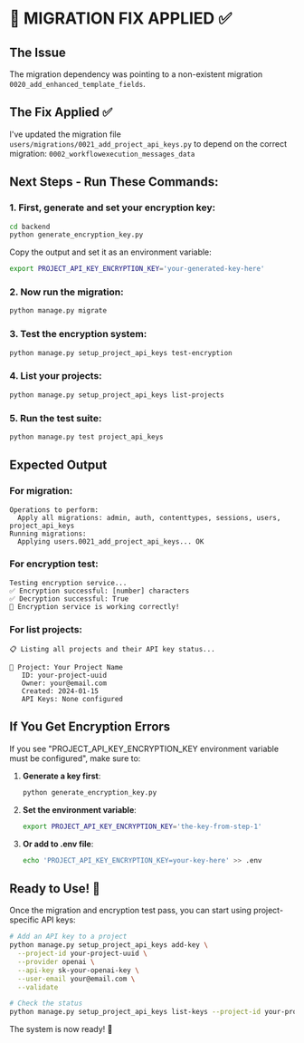 # 🔧 MIGRATION FIX APPLIED ✅

## The Issue
The migration dependency was pointing to a non-existent migration `0020_add_enhanced_template_fields`. 

## The Fix Applied ✅
I've updated the migration file `users/migrations/0021_add_project_api_keys.py` to depend on the correct migration: `0002_workflowexecution_messages_data`

## Next Steps - Run These Commands:

### 1. First, generate and set your encryption key:
```bash
cd backend
python generate_encryption_key.py
```

Copy the output and set it as an environment variable:
```bash
export PROJECT_API_KEY_ENCRYPTION_KEY='your-generated-key-here'
```

### 2. Now run the migration:
```bash
python manage.py migrate
```

### 3. Test the encryption system:
```bash
python manage.py setup_project_api_keys test-encryption
```

### 4. List your projects:
```bash
python manage.py setup_project_api_keys list-projects
```

### 5. Run the test suite:
```bash
python manage.py test project_api_keys
```

## Expected Output

### For migration:
```
Operations to perform:
  Apply all migrations: admin, auth, contenttypes, sessions, users, project_api_keys
Running migrations:
  Applying users.0021_add_project_api_keys... OK
```

### For encryption test:
```
Testing encryption service...
✅ Encryption successful: [number] characters
✅ Decryption successful: True
🔐 Encryption service is working correctly!
```

### For list projects:
```
📋 Listing all projects and their API key status...

🔹 Project: Your Project Name
   ID: your-project-uuid
   Owner: your@email.com
   Created: 2024-01-15
   API Keys: None configured
```

## If You Get Encryption Errors

If you see "PROJECT_API_KEY_ENCRYPTION_KEY environment variable must be configured", make sure to:

1. **Generate a key first**:
   ```bash
   python generate_encryption_key.py
   ```

2. **Set the environment variable**:
   ```bash
   export PROJECT_API_KEY_ENCRYPTION_KEY='the-key-from-step-1'
   ```

3. **Or add to .env file**:
   ```bash
   echo 'PROJECT_API_KEY_ENCRYPTION_KEY=your-key-here' >> .env
   ```

## Ready to Use! 🎉

Once the migration and encryption test pass, you can start using project-specific API keys:

```bash
# Add an API key to a project
python manage.py setup_project_api_keys add-key \
  --project-id your-project-uuid \
  --provider openai \
  --api-key sk-your-openai-key \
  --user-email your@email.com \
  --validate

# Check the status
python manage.py setup_project_api_keys list-keys --project-id your-project-uuid
```

The system is now ready! 🚀
